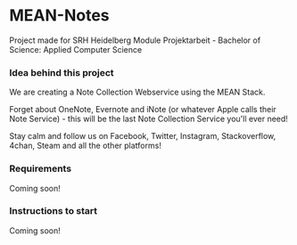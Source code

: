 # MEAN-Notes
Project made for SRH Heidelberg Module Projektarbeit - Bachelor of Science: Applied Computer Science


### Idea behind this project
We are creating a Note Collection Webservice using the MEAN Stack.

Forget about OneNote, Evernote and iNote (or whatever Apple calls their Note Service) - this will be the last Note Collection Service you'll ever need!

Stay calm and follow us on Facebook, Twitter, Instagram, Stackoverflow, 4chan, Steam and all the other platforms!

### Requirements

Coming soon!

### Instructions to start

Coming soon!
